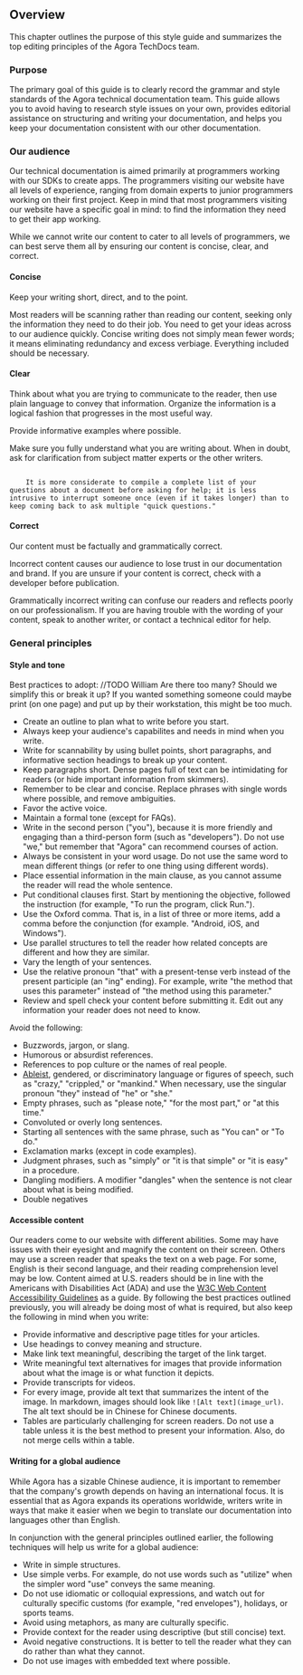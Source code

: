 ## Overview

This chapter outlines the purpose of this style guide and summarizes the top editing principles of the Agora TechDocs team.

### Purpose

The primary goal of this guide is to clearly record the grammar and style standards of the Agora technical documentation team. This guide allows you to avoid having to research style issues on your own, provides editorial assistance on structuring and writing your documentation, and helps you keep your documentation consistent with our other documentation.

### Our audience

Our technical documentation is aimed primarily at programmers working with our SDKs to create apps. The programmers visiting our website have all levels of experience, ranging from domain experts to junior programmers working on their first project. Keep in mind that most programmers visiting our website have a specific goal in mind: to find the information they need to get their app working. 

While we cannot write our content to cater to all levels of programmers, we can best serve them all by ensuring our content is concise, clear, and correct.

#### Concise

Keep your writing short, direct, and to the point.

Most readers will be scanning rather than reading our content, seeking only the information they need to do their job. You need to get your ideas across to our audience quickly. Concise writing does not simply mean fewer words; it means eliminating redundancy and excess verbiage. Everything included should be necessary.

#### Clear

Think about what you are trying to communicate to the reader, then use plain language to convey that information. Organize the information is a logical fashion that progresses in the most useful way.

Provide informative examples where possible.

Make sure you fully understand what you are writing about. When in doubt, ask for clarification from subject matter experts or the other writers.

``` hint::

    It is more considerate to compile a complete list of your questions about a document before asking for help; it is less intrusive to interrupt someone once (even if it takes longer) than to keep coming back to ask multiple "quick questions."
```

#### Correct

Our content must be factually and grammatically correct.

Incorrect content causes our audience to lose trust in our documentation and brand. If you are unsure if your content is correct, check with a developer before publication.

Grammatically incorrect writing can confuse our readers and reflects poorly on our professionalism. If you are having trouble with the wording of your content, speak to another writer, or contact a technical editor for help.

### General principles

#### Style and tone

Best practices to adopt: //TODO William Are there too many? Should we simplify this or break it up? If you wanted something someone could maybe print (on one page) and put up by their workstation, this might be too much.

* Create an outline to plan what to write before you start.
* Always keep your audience's capabilites and needs in mind when you write.
* Write for scannability by using bullet points, short paragraphs, and informative section headings to break up your content.
* Keep paragraphs short. Dense pages full of text can be intimidating for readers (or hide important information from skimmers).
* Remember to be clear and concise. Replace phrases with single words where possible, and remove ambiguities.
* Favor the active voice.
* Maintain a formal tone (except for FAQs).
* Write in the second person ("you"), because it is more friendly and engaging than a third-person form (such as "developers"). Do not use "we," but remember that "Agora" can recommend courses of action. 
* Always be consistent in your word usage. Do not use the same word to mean different things (or refer to one thing using different words).
* Place essential information in the main clause, as you cannot assume the reader will read the whole sentence.
* Put conditional clauses first. Start by mentioning the objective, followed the instruction (for example, "To run the program, click Run.").
* Use the Oxford comma. That is, in a list of three or more items, add a comma before the conjunction (for example. "Android, iOS, and Windows").
* Use parallel structures to tell the reader how related concepts are different and how they are similar.
* Vary the length of your sentences.
* Use the relative pronoun "that" with a present-tense verb instead of the present participle (an "ing" ending). For example, write "the method that uses this parameter" instead of "the method using this parameter."
* Review and spell check your content before submitting it. Edit out any information your reader does not need to know.

Avoid the following:

- Buzzwords, jargon, or slang.
- Humorous or absurdist references.
- References to pop culture or the names of real people.
- [Ableist](https://developers.google.com/style/inclusive-documentation.html#ableist-language), gendered, or discriminatory language or figures of speech, such as "crazy," "crippled," or "mankind." When necessary, use the singular pronoun "they" instead of "he" or "she."
- Empty phrases, such as "please note," "for the most part," or "at this time."
- Convoluted or overly long sentences.
- Starting all sentences with the same phrase, such as "You can" or "To do."
- Exclamation marks (except in code examples).
- Judgment phrases, such as "simply" or "it is that simple" or "it is easy" in a procedure.
- Dangling modifiers. A modifier "dangles" when the sentence is not clear about what is being modified.
- Double negatives 

#### Accessible content

Our readers come to our website with different abilities. Some may have issues with their eyesight and magnify the content on their screen. Others may use a screen reader that speaks the text on a web page. For some, English is their second language, and their reading comprehension level may be low. Content aimed at U.S. readers should be in line with the Americans with Disabilities Act (ADA) and use the [W3C Web Content Accessibility Guidelines](https://www.w3.org/WAI/standards-guidelines/wcag/) as a guide. By following the best practices outlined previously, you will already be doing most of what is required, but also keep the following in mind when you write:

- Provide informative and descriptive page titles for your articles.
- Use headings to convey meaning and structure.
- Make link text meaningful, describing the target of the link target.
- Write meaningful text alternatives for images that provide information about what the image is or what function it depicts.
- Provide transcripts for videos.
- For every image, provide alt text that summarizes the intent of the image. In markdown, images should look like `![Alt text](image_url)`. The alt text should be in Chinese for Chinese documents.
- Tables are particularly challenging for screen readers. Do not use a table unless it is the best method to present your information. Also, do not merge cells within a table.

#### Writing for a global audience

While Agora has a sizable Chinese audience, it is important to remember that the company's growth depends on having an international focus. It is essential that as Agora expands its operations worldwide, writers write in ways that make it easier when we begin to translate our documentation into languages other than English.

In conjunction with the general principles outlined earlier, the following techniques will help us write for a global audience:

- Write in simple structures.
- Use simple verbs. For example, do not use words such as "utilize" when the simpler word "use" conveys the same meaning.
- Do not use idiomatic or colloquial expressions, and watch out for culturally specific customs (for example, "red envelopes"), holidays, or sports teams.
- Avoid using metaphors, as many are culturally specific.
- Provide context for the reader using descriptive (but still concise) text.
- Avoid negative constructions. It is better to tell the reader what they can do rather than what they cannot.
- Do not use images with embedded text where possible.
